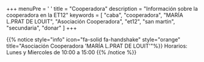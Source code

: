 +++
menuPre = '<i class="fa-solid fa-hand-holding-hand"></i> '
title = "Cooperadora"
description = "Información sobre la cooperadora en la ET12"
keywords = [
  "caba",
  "cooperadora",
  "MARÍA L.PRAT DE LOUIT",
  "Asociación Cooperadora",
  "et12",
  "san martin",
  "secundaria",
  "donar"
]
+++


{{% notice style="info" icon="fa-solid fa-handshake" style="orange" title="Asociación Cooperadora 'MARÍA L.PRAT DE LOUIT'"%}}
Horarios: Lunes y Miercoles de 10:00 a 15:00
{{% /notice %}}